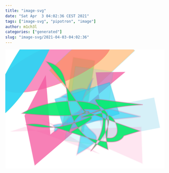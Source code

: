 ```yaml
---
title: "image-svg"
date: "Sat Apr  3 04:02:36 CEST 2021"
tags: ["image-svg", "pipotron", "image"]
author: m1ch3l
categories: ["generated"]
slug: "image-svg/2021-04-03-04:02:36"
---
```


![](image.svg)
